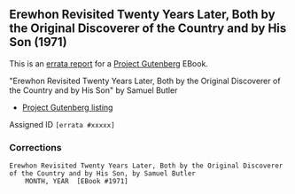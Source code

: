 ## Erewhon Revisited Twenty Years Later, Both by the Original Discoverer of the Country and by His Son (1971)

This is an [errata report][1] for a [Project Gutenberg][2] EBook.

[1]: https://www.gutenberg.org/help/errata.html
[2]: https://www.gutenberg.org

"Erewhon Revisited Twenty Years Later, Both by the Original Discoverer of the Country and by His Son" by Samuel Butler

* [Project Gutenberg listing][3]


[3]: https://www.gutenberg.org/ebooks/1971


Assigned ID `[errata #xxxxx]`

### Corrections

```
Erewhon Revisited Twenty Years Later, Both by the Original Discoverer of the Country and by His Son, by Samuel Butler
    MONTH, YEAR  [EBook #1971]


```